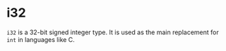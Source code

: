 # i32

`i32` is a 32-bit signed integer type. It is used as the
main replacement for `int` in languages like C.
